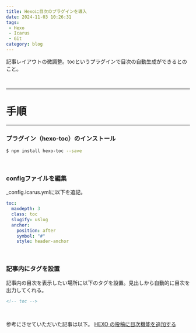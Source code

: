 ```yaml
---
title: Hexoに目次のプラグインを導入
date: 2024-11-03 10:26:31
tags: 
 - Hexo
 - Icarus
 - Git
category: blog
---
```


記事レイアウトの微調整。tocというプラグインで目次の自動生成ができるとのこと。

<br>

---
# **手順**
---

<!-- toc -->


### プラグイン（hexo-toc）のインストール

~~~zsh
$ npm install hexo-toc --save
~~~
<br>

### configファイルを編集

_config.icarus.ymlに以下を追記。

~~~yml
toc:
  maxdepth: 3
  class: toc
  slugify: uslug
  anchor:
    position: after
    symbol: "#"
    style: header-anchor
~~~
<br>

### 記事内にタグを設置

記事内の目次を表示したい場所に以下のタグを設置。見出しから自動的に目次を出力してくれる。

~~~.md
<!-- toc -->
~~~
<br>

参考にさせていただいた記事は以下。
[HEXO の投稿に目次機能を追加する](https://fennote.fareastnoise.com/2022/03/04/toc/)


<br>
<br>